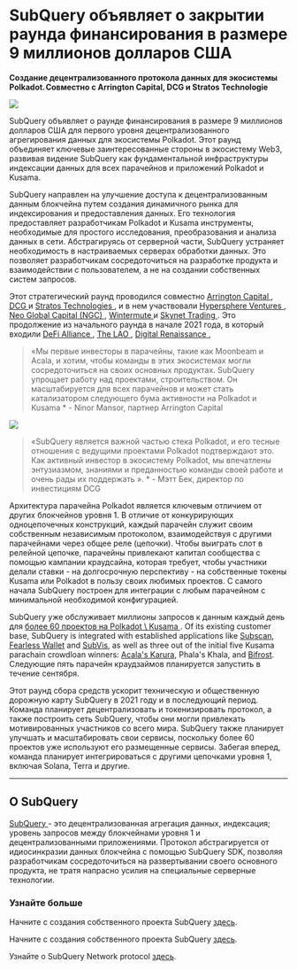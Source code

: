 # SubQuery объявляет о закрытии раунда финансирования в размере 9 миллионов долларов США

**Создание децентрализованного протокола данных для экосистемы Polkadot. Совместно с Arrington Capital, DCG и Stratos Technologie**

![](https://cdn-images-1.medium.com/max/1600/0*PR4oqrB9Am03VseR)

SubQuery объявляет о раунде финансирования в размере 9 миллионов долларов США для первого уровня децентрализованного агрегирования данных для экосистемы Polkadot. Этот раунд объединяет ключевые заинтересованные стороны в экосистему Web3, развивая видение SubQuery как фундаментальной инфраструктуры индексации данных для всех парачейнов и приложений Polkadot и Kusama.

SubQuery направлен на улучшение доступа к децентрализованным данным блокчейна путем создания динамичного рынка для индексирования и предоставления данных. Его технология предоставляет разработчикам Polkadot и Kusama инструменты, необходимые для простого исследования, преобразования и анализа данных в сети. Абстрагируясь от серверной части, SubQuery устраняет необходимость в настраиваемых серверах обработки данных. Это позволяет разработчикам сосредоточиться на разработке продукта и взаимодействии с пользователем, а не на создании собственных систем запросов.

Этот стратегический раунд проводился совместно [ Arrington Capital ](https://arringtonxrpcapital.com/), [ DCG ](https://dcg.co/) и [ Stratos Technologies ](https://www.stratoslp.com/), и в нем участвовали [ Hypersphere Ventures ](https://hypersphere.ventures/), [ Neo Global Capital (NGC) ](http://ngc.fund/), [ Wintermute ](https://www.wintermute.com/) и [ Skynet Trading ](http://skynettrading.com/). Это продолжение из начального раунда в начале 2021 года, в который входили [ DeFi Alliance ](https://defialliance.co/), [ The LAO ](https://www.thelao.io/), [ Digital Renaissance ](https://drf.ee/),

> «Мы первые инвесторы в парачейны, такие как Moonbeam и Acala, и хотим, чтобы команды в этих экосистемах могли сосредоточиться на своих основных продуктах. SubQuery упрощает работу над проектами, строительством. Он масштабируется для всех парачейнов и может стать катализатором следующего бума активности на Polkadot и Kusama * - Ninor Mansor, партнер Arrington Capital

![](https://cdn-images-1.medium.com/max/1600/1*j4VHuY_BgjkYv_bQ6_DmcQ.gif)

> «SubQuery является важной частью стека Polkadot, и его тесные отношения с ведущими проектами Polkadot подтверждают это. Как активный инвестор в экосистему Polkadot, мы впечатлены энтузиазмом, знаниями и преданностью команды своей работе и очень рады их поддержать ». * - Мэтт Бек, директор по инвестициям DCG

Архитектура парачейна Polkadot является ключевым отличием от других блокчейнов уровня 1. В отличие от конкурирующих одноцепочечных конструкций, каждый парачейн служит своим собственным независимым протоколом, взаимодействуя с другими парачейнами через общее реле (цепочки). Чтобы выиграть слот в релейной цепочке, парачейны привлекают капитал сообщества с помощью кампании краудсайна, которая требует, чтобы участники делали ставки - на долгосрочную перспективу - на собственные токены Kusama или Polkadot в пользу своих любимых проектов. С самого начала SubQuery построен для интеграции с любым парачейном с минимальной необходимой конфигурацией.

SubQuery уже обслуживает миллионы запросов к данным каждый день для [ более 60 проектов на Polkadot \ Kusama ](https://explorer.subquery.network/). Of its existing customer base, SubQuery is integrated with established applications like [Subscan](../customer_announcements/20210901-Subscans-Multi-Signature-Tool.md), [Fearless Wallet](https://explorer.subquery.network/subquery/ef1rspb/fearless-wallet) and [SubVis](../customer_announcements/20210622-Explore-Kusama-Auctions-with-Subvis.io-and-SubQuery.md), as well as three out of the initial five Kusama parachain crowdloan winners: [Acala's Karura](../customer_announcements/20210819-Karura-Integrates-with-SubQuery-to-Aggregate-and-Serve-DeFi-Data-to-Kusama-Builders.md), Phala's Khala, and [Bifrost](../customer_announcements/20210416-Bifrost-chooses-SubQuery-to-provide-the-data-for-their-new-dApp.md). Следующие пять парачейн краудзаймов планируется запустить в течение сентября.

Этот раунд сбора средств ускорит техническую и общественную дорожную карту SubQuery в 2021 году и в последующий период. Команда планирует децентрализовать и токенизировать протокол, а также построить сеть SubQuery, чтобы они могли привлекать мотивированных участников со всего мира. SubQuery также планирует улучшать и масштабировать свои сервисы, поскольку более 60 проектов уже используют его размещенные сервисы. Забегая вперед, команда планирует интегрироваться с другими цепочками уровня 1, включая Solana, Terra и другие.

---

## О SubQuery

[ SubQuery ](https://subquery.network) - это децентрализованная агрегация данных, индексация; уровень запросов между блокчейнами уровня 1 и децентрализованными приложениями. Протокол абстрагируется от идиосинкразии данных блокчейна с помощью SubQuery SDK, позволяя разработчикам сосредоточиться на развертывании своего основного продукта, не тратя напрасно усилия на специальные серверные технологии.

### Узнайте больше

Начните с создания собственного проекта SubQuery [здесь](https://doc.subquery.network/).

Начните с создания собственного проекта SubQuery [здесь](https://doc.subquery.network/).

Узнайте о SubQuery Network protocol [здесь](https://static.subquery.network/whitepaper.pdf).

